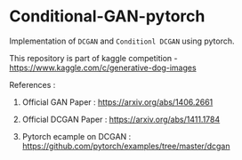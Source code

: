 # Conditional-GAN-pytorch

Implementation of `DCGAN` and `Conditionl DCGAN` using pytorch. 

This repository is part of kaggle competition - https://www.kaggle.com/c/generative-dog-images

References :

1. Official GAN Paper : https://arxiv.org/abs/1406.2661

2. Official DCGAN Paper : https://arxiv.org/abs/1411.1784

3. Pytorch ecample on DCGAN : https://github.com/pytorch/examples/tree/master/dcgan
